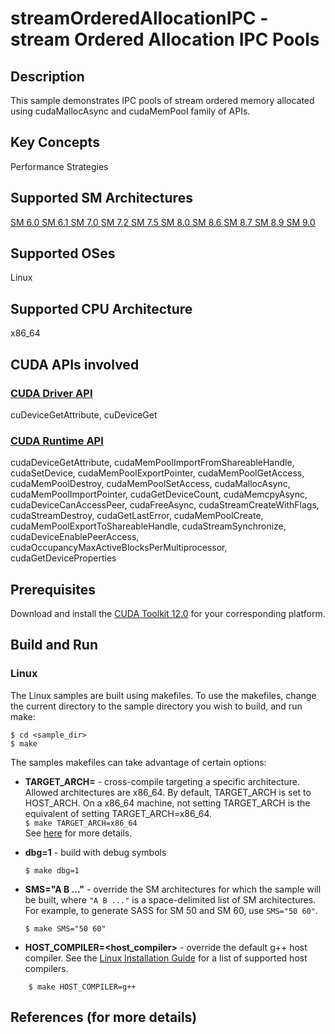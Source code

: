 # streamOrderedAllocationIPC - stream Ordered Allocation IPC Pools

## Description

This sample demonstrates IPC pools of stream ordered memory allocated using cudaMallocAsync and cudaMemPool family of APIs.

## Key Concepts

Performance Strategies

## Supported SM Architectures

[SM 6.0 ](https://developer.nvidia.com/cuda-gpus)  [SM 6.1 ](https://developer.nvidia.com/cuda-gpus)  [SM 7.0 ](https://developer.nvidia.com/cuda-gpus)  [SM 7.2 ](https://developer.nvidia.com/cuda-gpus)  [SM 7.5 ](https://developer.nvidia.com/cuda-gpus)  [SM 8.0 ](https://developer.nvidia.com/cuda-gpus)  [SM 8.6 ](https://developer.nvidia.com/cuda-gpus)  [SM 8.7 ](https://developer.nvidia.com/cuda-gpus)  [SM 8.9 ](https://developer.nvidia.com/cuda-gpus)  [SM 9.0 ](https://developer.nvidia.com/cuda-gpus)

## Supported OSes

Linux

## Supported CPU Architecture

x86_64

## CUDA APIs involved

### [CUDA Driver API](http://docs.nvidia.com/cuda/cuda-driver-api/index.html)
cuDeviceGetAttribute, cuDeviceGet

### [CUDA Runtime API](http://docs.nvidia.com/cuda/cuda-runtime-api/index.html)
cudaDeviceGetAttribute, cudaMemPoolImportFromShareableHandle, cudaSetDevice, cudaMemPoolExportPointer, cudaMemPoolGetAccess, cudaMemPoolDestroy, cudaMemPoolSetAccess, cudaMallocAsync, cudaMemPoolImportPointer, cudaGetDeviceCount, cudaMemcpyAsync, cudaDeviceCanAccessPeer, cudaFreeAsync, cudaStreamCreateWithFlags, cudaStreamDestroy, cudaGetLastError, cudaMemPoolCreate, cudaMemPoolExportToShareableHandle, cudaStreamSynchronize, cudaDeviceEnablePeerAccess, cudaOccupancyMaxActiveBlocksPerMultiprocessor, cudaGetDeviceProperties

## Prerequisites

Download and install the [CUDA Toolkit 12.0](https://developer.nvidia.com/cuda-downloads) for your corresponding platform.

## Build and Run

### Linux
The Linux samples are built using makefiles. To use the makefiles, change the current directory to the sample directory you wish to build, and run make:
```
$ cd <sample_dir>
$ make
```
The samples makefiles can take advantage of certain options:
*  **TARGET_ARCH=<arch>** - cross-compile targeting a specific architecture. Allowed architectures are x86_64.
    By default, TARGET_ARCH is set to HOST_ARCH. On a x86_64 machine, not setting TARGET_ARCH is the equivalent of setting TARGET_ARCH=x86_64.<br/>
`$ make TARGET_ARCH=x86_64` <br/>
    See [here](http://docs.nvidia.com/cuda/cuda-samples/index.html#cross-samples) for more details.
*   **dbg=1** - build with debug symbols
    ```
    $ make dbg=1
    ```
*   **SMS="A B ..."** - override the SM architectures for which the sample will be built, where `"A B ..."` is a space-delimited list of SM architectures. For example, to generate SASS for SM 50 and SM 60, use `SMS="50 60"`.
    ```
    $ make SMS="50 60"
    ```

*  **HOST_COMPILER=<host_compiler>** - override the default g++ host compiler. See the [Linux Installation Guide](http://docs.nvidia.com/cuda/cuda-installation-guide-linux/index.html#system-requirements) for a list of supported host compilers.
```
    $ make HOST_COMPILER=g++
```

## References (for more details)

